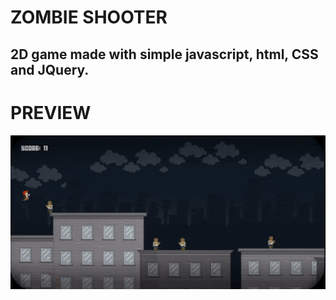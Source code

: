 # ZOMBIE SHOOTER

## 2D game made with simple javascript, html, CSS and JQuery.

# PREVIEW

<img src="./gameplay.gif" alt="preview_img" >